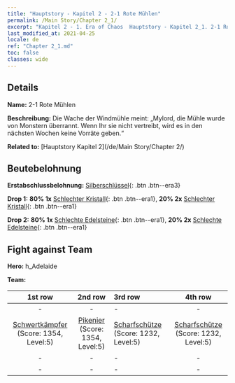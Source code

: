 ```yaml
---
title: "Hauptstory - Kapitel 2 - 2-1 Rote Mühlen"
permalink: /Main Story/Chapter 2_1/
excerpt: "Kapitel 2 - 1. Era of Chaos  Hauptstory - Kapitel 2_1. 2-1 Rote Mühlen"
last_modified_at: 2021-04-25
locale: de
ref: "Chapter 2_1.md"
toc: false
classes: wide
---
```


## Details

 **Name:** 2-1 Rote Mühlen

 **Beschreibung:** Die Wache der Windmühle meint: „Mylord, die Mühle wurde von Monstern überrannt. Wenn Ihr sie nicht vertreibt, wird es in den nächsten Wochen keine Vorräte geben.“

 **Related to:** [Hauptstory Kapitel 2](/de/Main Story/Chapter 2/)

## Beutebelohnung

 **Erstabschlussbelohnung:** [Silberschlüssel](/ItemsDE/con_693/){: .btn .btn--era3}

 **Drop 1:** **80% 1x** [Schlechter Kristall](/ItemsDE/mat_5/){: .btn .btn--era1}, **20% 2x** [Schlechter Kristall](/ItemsDE/mat_5/){: .btn .btn--era1}

 **Drop 2:** **80% 1x** [Schlechte Edelsteine](/ItemsDE/mat_4/){: .btn .btn--era1}, **20% 2x** [Schlechte Edelsteine](/ItemsDE/mat_4/){: .btn .btn--era1}


## Fight against Team
 **Hero:** h_Adelaide

 **Team:**


  | 1st row | 2nd row | 3rd row | 4th row |
  |:----:|:----:|:----|:----:|
  | - | - | - | - |
  | [Schwertkämpfer](/de/units/Swordsman/) (Score: 1354, Level:5)  | [Pikenier](/de/units/Pikeman/) (Score: 1354, Level:5)  | [Scharfschütze](/de/units/Marksman/) (Score: 1232, Level:5)  | [Scharfschütze](/de/units/Marksman/) (Score: 1232, Level:5)  |
  | - | - | - | - |
  | - | - | - | - |


